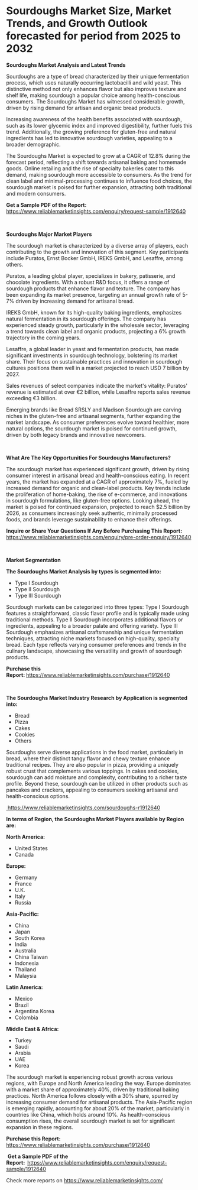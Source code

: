 <p><h1>Sourdoughs Market Size, Market Trends, and Growth Outlook forecasted for period from 2025 to 2032</h1></p><p><strong>Sourdoughs Market Analysis and Latest Trends</strong></p>
<p><p>Sourdoughs are a type of bread characterized by their unique fermentation process, which uses naturally occurring lactobacilli and wild yeast. This distinctive method not only enhances flavor but also improves texture and shelf life, making sourdough a popular choice among health-conscious consumers. The Sourdoughs Market has witnessed considerable growth, driven by rising demand for artisan and organic bread products. </p><p>Increasing awareness of the health benefits associated with sourdough, such as its lower glycemic index and improved digestibility, further fuels this trend. Additionally, the growing preference for gluten-free and natural ingredients has led to innovative sourdough varieties, appealing to a broader demographic. </p><p>The Sourdoughs Market is expected to grow at a CAGR of 12.8% during the forecast period, reflecting a shift towards artisanal baking and homemade goods. Online retailing and the rise of specialty bakeries cater to this demand, making sourdough more accessible to consumers. As the trend for clean label and minimal-processing continues to influence food choices, the sourdough market is poised for further expansion, attracting both traditional and modern consumers.</p></p>
<p><strong>Get a Sample PDF of the Report:&nbsp;</strong> <a href="https://www.reliablemarketinsights.com/enquiry/request-sample/1912640?utm_campaign=1887&utm_medium=2&utm_source=Github&utm_content=ia&utm_term=15022025&utm_id=sourdoughs">https://www.reliablemarketinsights.com/enquiry/request-sample/1912640</a></p>
<p>&nbsp;</p>
<p><strong>Sourdoughs Major Market Players</strong></p>
<p><p>The sourdough market is characterized by a diverse array of players, each contributing to the growth and innovation of this segment. Key participants include Puratos, Ernst Bocker GmbH, IREKS GmbH, and Lesaffre, among others. </p><p>Puratos, a leading global player, specializes in bakery, patisserie, and chocolate ingredients. With a robust R&D focus, it offers a range of sourdough products that enhance flavor and texture. The company has been expanding its market presence, targeting an annual growth rate of 5-7% driven by increasing demand for artisanal bread.</p><p>IREKS GmbH, known for its high-quality baking ingredients, emphasizes natural fermentation in its sourdough offerings. The company has experienced steady growth, particularly in the wholesale sector, leveraging a trend towards clean label and organic products, projecting a 6% growth trajectory in the coming years.</p><p>Lesaffre, a global leader in yeast and fermentation products, has made significant investments in sourdough technology, bolstering its market share. Their focus on sustainable practices and innovation in sourdough cultures positions them well in a market projected to reach USD 7 billion by 2027.</p><p>Sales revenues of select companies indicate the market's vitality: Puratos' revenue is estimated at over €2 billion, while Lesaffre reports sales revenue exceeding €3 billion. </p><p>Emerging brands like Bread SRSLY and Madison Sourdough are carving niches in the gluten-free and artisanal segments, further expanding the market landscape. As consumer preferences evolve toward healthier, more natural options, the sourdough market is poised for continued growth, driven by both legacy brands and innovative newcomers.</p></p>
<p>&nbsp;</p>
<p><strong>What Are The Key Opportunities For Sourdoughs Manufacturers?</strong></p>
<p><p>The sourdough market has experienced significant growth, driven by rising consumer interest in artisanal bread and health-conscious eating. In recent years, the market has expanded at a CAGR of approximately 7%, fueled by increased demand for organic and clean-label products. Key trends include the proliferation of home-baking, the rise of e-commerce, and innovations in sourdough formulations, like gluten-free options. Looking ahead, the market is poised for continued expansion, projected to reach $2.5 billion by 2026, as consumers increasingly seek authentic, minimally processed foods, and brands leverage sustainability to enhance their offerings.</p></p>
<p><strong>Inquire or Share Your Questions If Any Before Purchasing This Report:</strong> <a href="https://www.reliablemarketinsights.com/enquiry/pre-order-enquiry/1912640?utm_campaign=1887&utm_medium=2&utm_source=Github&utm_content=ia&utm_term=15022025&utm_id=sourdoughs">https://www.reliablemarketinsights.com/enquiry/pre-order-enquiry/1912640</a></p>
<p>&nbsp;</p>
<p><strong>Market Segmentation</strong></p>
<p><strong>The Sourdoughs Market Analysis by types is segmented into:</strong></p>
<p><ul><li>Type I Sourdough</li><li>Type II Sourdough</li><li>Type III Sourdough</li></ul></p>
<p><p>Sourdough markets can be categorized into three types: Type I Sourdough features a straightforward, classic flavor profile and is typically made using traditional methods. Type II Sourdough incorporates additional flavors or ingredients, appealing to a broader palate and offering variety. Type III Sourdough emphasizes artisanal craftsmanship and unique fermentation techniques, attracting niche markets focused on high-quality, specialty bread. Each type reflects varying consumer preferences and trends in the culinary landscape, showcasing the versatility and growth of sourdough products.</p></p>
<p><strong>Purchase this Report:&nbsp;</strong><a href="https://www.reliablemarketinsights.com/purchase/1912640?utm_campaign=1887&utm_medium=2&utm_source=Github&utm_content=ia&utm_term=15022025&utm_id=sourdoughs">https://www.reliablemarketinsights.com/purchase/1912640</a></p>
<p>&nbsp;</p>
<p><strong>The Sourdoughs Market Industry Research by Application is segmented into:</strong></p>
<p><ul><li>Bread</li><li>Pizza</li><li>Cakes</li><li>Cookies</li><li>Others</li></ul></p>
<p><p>Sourdoughs serve diverse applications in the food market, particularly in bread, where their distinct tangy flavor and chewy texture enhance traditional recipes. They are also popular in pizza, providing a uniquely robust crust that complements various toppings. In cakes and cookies, sourdough can add moisture and complexity, contributing to a richer taste profile. Beyond these, sourdough can be utilized in other products such as pancakes and crackers, appealing to consumers seeking artisanal and health-conscious options.</p></p>
<p><a href="https://www.reliablemarketinsights.com/sourdoughs-r1912640?utm_campaign=1887&utm_medium=2&utm_source=Github&utm_content=ia&utm_term=15022025&utm_id=sourdoughs">&nbsp;https://www.reliablemarketinsights.com/sourdoughs-r1912640</a></p>
<p><strong>In terms of Region, the Sourdoughs Market Players available by Region are:</strong></p>
<p>
    <p> <strong> North America: </strong>
        <ul>
            <li>United States</li>
            <li>Canada</li>
        </ul>
        </p> 
    <p> <strong> Europe: </strong>
        <ul>
            <li>Germany</li>
            <li>France</li>
            <li>U.K.</li>
            <li>Italy</li>
            <li>Russia</li>
        </ul>
        </p> 
    <p> <strong> Asia-Pacific: </strong>
        <ul>
            <li>China</li>
            <li>Japan</li>
            <li>South Korea</li>
            <li>India</li>
            <li>Australia</li>
            <li>China Taiwan</li>
            <li>Indonesia</li>
            <li>Thailand</li>
            <li>Malaysia</li>
        </ul>
        </p> 
    <p> <strong> Latin America: </strong>
        <ul>
            <li>Mexico</li>
            <li>Brazil</li>
            <li>Argentina Korea</li>
            <li>Colombia</li>
        </ul>
        </p> 
    <p> <strong> Middle East & Africa: </strong>
        <ul>
            <li>Turkey</li>
            <li>Saudi</li>
            <li>Arabia</li>
            <li>UAE</li>
            <li>Korea</li>
        </ul>
    </p>
    </p>
<p><p>The sourdough market is experiencing robust growth across various regions, with Europe and North America leading the way. Europe dominates with a market share of approximately 40%, driven by traditional baking practices. North America follows closely with a 30% share, spurred by increasing consumer demand for artisanal products. The Asia-Pacific region is emerging rapidly, accounting for about 20% of the market, particularly in countries like China, which holds around 10%. As health-conscious consumption rises, the overall sourdough market is set for significant expansion in these regions.</p></p>
<p><strong>Purchase this Report: </strong><a href="https://www.reliablemarketinsights.com/purchase/1912640?utm_campaign=1887&utm_medium=2&utm_source=Github&utm_content=ia&utm_term=15022025&utm_id=sourdoughs">https://www.reliablemarketinsights.com/purchase/1912640</a></p>
<p>&nbsp;<strong>Get a Sample PDF of the Report:&nbsp;&nbsp;</strong><a href="https://www.reliablemarketinsights.com/enquiry/request-sample/1912640?utm_campaign=1887&utm_medium=2&utm_source=Github&utm_content=ia&utm_term=15022025&utm_id=sourdoughs">https://www.reliablemarketinsights.com/enquiry/request-sample/1912640</a></p>
<p><strong></strong></p>
<p>Check more reports on <a href="https://www.reliablemarketinsights.com/?utm_campaign=1887&utm_medium=2&utm_source=Github&utm_content=ia&utm_term=15022025&utm_id=sourdoughs">https://www.reliablemarketinsights.com/</a></p>